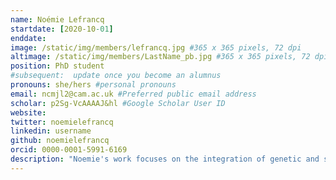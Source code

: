 ```yaml
---
name: Noémie Lefrancq
startdate: [2020-10-01]
enddate: 
image: /static/img/members/lefrancq.jpg #365 x 365 pixels, 72 dpi
altimage: /static/img/members/LastName_pb.jpg #365 x 365 pixels, 72 dpi
position: PhD student
#subsequent:  update once you become an alumnus
pronouns: she/hers #personal pronouns
email: ncmjl2@cam.ac.uk #Preferred public email address
scholar: p2Sg-VcAAAAJ&hl #Google Scholar User ID
website: 
twitter: noemielefrancq
linkedin: username
github: noemielefrancq
orcid: 0000-0001-5991-6169
description: "Noemie's work focuses on the integration of genetic and spatial data to better understand the spread, maintenance, and control of pathogens. She is co-supervised by Henrik Salje at the Department of Genetics and Julian Parkhill at the Department of Veterinary Medicine. She is working with datasets of Bordetella pertussis genomes from throughout France as well as other European countries in a collaborative project with the national reference center for Pertussis in France. She also works with Listeria monocytogenes, Streptococcus pneumoniae and dengue virus."
---
```

